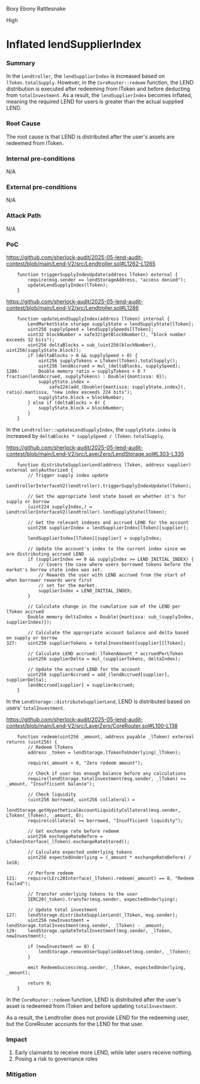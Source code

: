 Boxy Ebony Rattlesnake

High

# Inflated lendSupplierIndex

### Summary
In the `Lendtroller`, the `lendSupplierIndex` is increased based on `lToken.totalSupply`. However, in the `CoreRouter::redeem` function, the LEND distribution is executed after redeeming from lToken and before deducting from `totalInvestment`. As a result, the `lendSupplierIndex` becomes inflated, meaning the required LEND for users is greater than the actual supplied LEND.

### Root Cause
The root cause is that LEND is distributed after the user's assets are redeemed from lToken.

### Internal pre-conditions
N/A

### External pre-conditions
N/A

### Attack Path
N/A

### PoC

https://github.com/sherlock-audit/2025-05-lend-audit-contest/blob/main/Lend-V2/src/Lendtroller.sol#L1262-L1265
```solidity
    function triggerSupplyIndexUpdate(address lToken) external {
        require(msg.sender == lendStorageAddress, "access denied");
        updateLendSupplyIndex(lToken);
    }
```
https://github.com/sherlock-audit/2025-05-lend-audit-contest/blob/main/Lend-V2/src/Lendtroller.sol#L1286
```solidity
    function updateLendSupplyIndex(address lToken) internal {
        LendMarketState storage supplyState = lendSupplyState[lToken];
        uint256 supplySpeed = lendSupplySpeeds[lToken];
        uint32 blockNumber = safe32(getBlockNumber(), "block number exceeds 32 bits");
        uint256 deltaBlocks = sub_(uint256(blockNumber), uint256(supplyState.block));
        if (deltaBlocks > 0 && supplySpeed > 0) {
            uint256 supplyTokens = LToken(lToken).totalSupply();
            uint256 lendAccrued = mul_(deltaBlocks, supplySpeed);
1286:       Double memory ratio = supplyTokens > 0 ? fraction(lendAccrued, supplyTokens) : Double({mantissa: 0});
            supplyState.index =
                safe224(add_(Double({mantissa: supplyState.index}), ratio).mantissa, "new index exceeds 224 bits");
            supplyState.block = blockNumber;
        } else if (deltaBlocks > 0) {
            supplyState.block = blockNumber;
        }
    }
```
In the `Lendtroller::updateLendSupplyIndex`, the `supplyState.index` is increased by `deltaBlocks * supplySpeed / lToken.totalSupply`.

https://github.com/sherlock-audit/2025-05-lend-audit-contest/blob/main/Lend-V2/src/LayerZero/LendStorage.sol#L303-L335
```solidity
    function distributeSupplierLend(address lToken, address supplier) external onlyAuthorized {
        // Trigger supply index update
        LendtrollerInterfaceV2(lendtroller).triggerSupplyIndexUpdate(lToken);

        // Get the appropriate lend state based on whether it's for supply or borrow
        (uint224 supplyIndex,) = LendtrollerInterfaceV2(lendtroller).lendSupplyState(lToken);

        // Get the relevant indexes and accrued LEND for the account
        uint256 supplierIndex = lendSupplierIndex[lToken][supplier];

        lendSupplierIndex[lToken][supplier] = supplyIndex;

        // Update the account's index to the current index since we are distributing accrued LEND
        if (supplierIndex == 0 && supplyIndex >= LEND_INITIAL_INDEX) {
            // Covers the case where users borrowed tokens before the market's borrow state index was set.
            // Rewards the user with LEND accrued from the start of when borrower rewards were first
            // set for the market.
            supplierIndex = LEND_INITIAL_INDEX;
        }

        // Calculate change in the cumulative sum of the LEND per lToken accrued
        Double memory deltaIndex = Double({mantissa: sub_(supplyIndex, supplierIndex)});

        // Calculate the appropriate account balance and delta based on supply or borrow
327:    uint256 supplierTokens = totalInvestment[supplier][lToken];

        // Calculate LEND accrued: lTokenAmount * accruedPerLToken
        uint256 supplierDelta = mul_(supplierTokens, deltaIndex);

        // Update the accrued LEND for the account
        uint256 supplierAccrued = add_(lendAccrued[supplier], supplierDelta);
        lendAccrued[supplier] = supplierAccrued;
    }
```
In the `LendStorage::distributeSupplierLend`, LEND is distributed based on users' `totalInvestment`.

https://github.com/sherlock-audit/2025-05-lend-audit-contest/blob/main/Lend-V2/src/LayerZero/CoreRouter.sol#L100-L138
```solidity
    function redeem(uint256 _amount, address payable _lToken) external returns (uint256) {
        // Redeem lTokens
        address _token = lendStorage.lTokenToUnderlying(_lToken);

        require(_amount > 0, "Zero redeem amount");

        // Check if user has enough balance before any calculations
        require(lendStorage.totalInvestment(msg.sender, _lToken) >= _amount, "Insufficient balance");

        // Check liquidity
        (uint256 borrowed, uint256 collateral) =
            lendStorage.getHypotheticalAccountLiquidityCollateral(msg.sender, LToken(_lToken), _amount, 0);
        require(collateral >= borrowed, "Insufficient liquidity");

        // Get exchange rate before redeem
        uint256 exchangeRateBefore = LTokenInterface(_lToken).exchangeRateStored();

        // Calculate expected underlying tokens
        uint256 expectedUnderlying = (_amount * exchangeRateBefore) / 1e18;

        // Perform redeem
121:    require(LErc20Interface(_lToken).redeem(_amount) == 0, "Redeem failed");

        // Transfer underlying tokens to the user
        IERC20(_token).transfer(msg.sender, expectedUnderlying);

        // Update total investment
127:    lendStorage.distributeSupplierLend(_lToken, msg.sender);
        uint256 newInvestment = lendStorage.totalInvestment(msg.sender, _lToken) - _amount;
129:    lendStorage.updateTotalInvestment(msg.sender, _lToken, newInvestment);

        if (newInvestment == 0) {
            lendStorage.removeUserSuppliedAsset(msg.sender, _lToken);
        }

        emit RedeemSuccess(msg.sender, _lToken, expectedUnderlying, _amount);

        return 0;
    }
```
In the `CoreRouter::redeem` function, LEND is distributed after the user's asset is redeemed from lToken and before updating `totalInvestment`.

As a result, the Lendtroller does not provide LEND for the redeeming user, but the CoreRouter accounts for the LEND for that user.

### Impact
1. Early claimants to receive more LEND, while later users receive nothing.
2. Posing a risk to governance roles

### Mitigation
